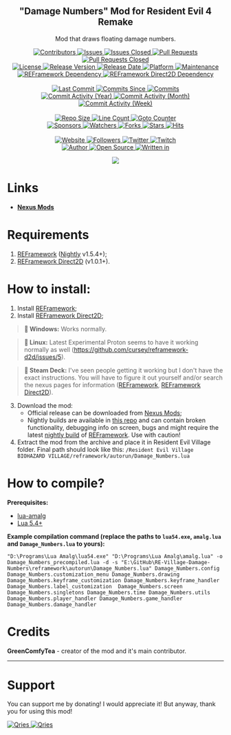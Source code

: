 <p align="center">
	<h2 align="center"><b>"Damage Numbers" Mod for Resident Evil 4 Remake</b></h2>
	<p align="center">Mod that draws floating damage numbers.</p>
</p>

<p align="center">
	<a href="https://github.com/greencomfytea/RE-Village-Damage-Numbers/graphs/contributors">
		<img alt="Contributors" src="https://custom-icon-badges.demolab.com/github/contributors/greencomfytea/RE-Village-Damage-Numbers?logo=person-add" />
	</a>
	<a href="https://github.com/greencomfytea/RE-Village-Damage-Numbers/issues">
		<img alt="Issues" src="https://custom-icon-badges.demolab.com/github/issues/greencomfytea/RE-Village-Damage-Numbers?logo=issue-opened" />
	</a>
	<a href="https://github.com/greencomfytea/RE-Village-Damage-Numbers/issues">
		<img alt="Issues Closed" src="https://custom-icon-badges.demolab.com/github/issues-closed/greencomfytea/RE-Village-Damage-Numbers?logo=issue-closed" />
	</a>
	<a href="https://github.com/greencomfytea/RE-Village-Damage-Numbers/pulls">
		<img alt="Pull Requests" src="https://custom-icon-badges.demolab.com/github/issues-pr/greencomfytea/RE-Village-Damage-Numbers?logo=git-pull-request" />
	</a>
	<a href="https://github.com/greencomfytea/RE-Village-Damage-Numbers/pulls">
		<img alt="Pull Requests Closed" src="https://custom-icon-badges.demolab.com/github/issues-pr-closed/greencomfytea/RE-Village-Damage-Numbers?logo=git-pull-request-closed" />
	</a>
	<br>
	<a href="https://github.com/greencomfytea/RE-Village-Damage-Numbers/blob/main/LICENSE">
		<img alt="License" src="https://custom-icon-badges.demolab.com/github/license/greencomfytea/RE-Village-Damage-Numbers?logo=law" />
	</a>
	<a href="https://github.com/greencomfytea/RE-Village-Damage-Numbers/releases">
		<img alt="Release Version" src="https://custom-icon-badges.demolab.com/github/v/release/greencomfytea/RE-Village-Damage-Numbers?logo=tag" />
	</a>
	<a href="https://github.com/greencomfytea/RE-Village-Damage-Numbers/releases">
		<img alt="Release Date" src="https://custom-icon-badges.demolab.com/github/release-date/greencomfytea/RE-Village-Damage-Numbers?logo=clock" />
	</a>
	<a href="">
		<img alt="Platform" src="https://custom-icon-badges.demolab.com/badge/platform-win%20%7C%20linux%20%7C%20steam%20deck-blue?logo=device-desktop" />
	</a>
	<a href="">
		<img alt="Maintenance" src="https://custom-icon-badges.demolab.com/maintenance/yes/2024?logo=tools" />
	</a>
	<br>
	<a href="https://nexusmods.com/residentevilvillage/mods/60">
		<img alt="REFramework Dependency" src="https://custom-icon-badges.demolab.com/badge/dependency-REFramework%20v1.5.4%2B-green?logo=package-dependencies" />
	</a>
   	<a href="https://nexusmods.com/residentevilvillage/mods/400">
		<img alt="REFramework Direct2D Dependency" src="https://custom-icon-badges.demolab.com/badge/dependency-REFramework%20Direct2D%20v1.0.1%2B-yellow?logo=package-dependencies" />
	</a>
	<br>
	<br>
	<a href="https://github.com/greencomfytea/RE-Village-Damage-Numbers/commits/main">
		<img alt="Last Commit" src="https://custom-icon-badges.demolab.com/github/last-commit/greencomfytea/RE-Village-Damage-Numbers?logo=git-commit" />
	</a>
	<a href="https://github.com/greencomfytea/RE-Village-Damage-Numbers/commits/main">
		<img alt="Commits Since" src="https://custom-icon-badges.demolab.com/github/commits-since/greencomfytea/RE-Village-Damage-Numbers/latest?logo=git-commit" />
	</a>
	<a href="https://github.com/greencomfytea/RE-Village-Damage-Numbers/commits/main">
		<img alt="Commits" src="https://custom-icon-badges.demolab.com/github/commit-activity/t/greencomfytea/RE-Village-Damage-Numbers?logo=git-commit" />
	</a>
	<br>
	<a href="https://github.com/greencomfytea/RE-Village-Damage-Numbers/graphs/commit-activity">
		<img alt="Commit Activity (Year)" src="https://custom-icon-badges.demolab.com/github/commit-activity/y/greencomfytea/RE-Village-Damage-Numbers?logo=pulse" />
	</a>
	<a href="https://github.com/greencomfytea/RE-Village-Damage-Numbers/graphs/commit-activity">
		<img alt="Commit Activity (Month)" src="https://custom-icon-badges.demolab.com/github/commit-activity/m/greencomfytea/RE-Village-Damage-Numbers?logo=pulse" />
	</a>
	<a href="https://github.com/greencomfytea/RE-Village-Damage-Numbers/graphs/commit-activity">
		<img alt="Commit Activity (Week)" src="https://custom-icon-badges.demolab.com/github/commit-activity/w/greencomfytea/RE-Village-Damage-Numbers?logo=pulse" />
	</a>
	<br>
	<br>
	<a href="">
		<img alt="Repo Size" src="https://custom-icon-badges.demolab.com/github/repo-size/greencomfytea/RE-Village-Damage-Numbers?logo=database" />
	</a>
	<a href="">
		<img alt="Line Count" src="https://sloc.xyz/github/greencomfytea/RE-Village-Damage-Numbers" />
	</a>
	<a href="">
		<img alt="Goto Counter" src="https://custom-icon-badges.demolab.com/github/search/greencomfytea/RE-Village-Damage-Numbers/goto?logo=git-compare" />
	</a>
	<br>
	<a href="https://github.com/sponsors/greencomfytea">
		<img alt="Sponsors" src="https://custom-icon-badges.demolab.com/github/sponsors/greencomfytea?logo=heart" />
	</a>
	<a href="https://github.com/greencomfytea/RE-Village-Damage-Numbers/watchers">
		<img alt="Watchers" src="https://custom-icon-badges.demolab.com/github/watchers/greencomfytea/RE-Village-Damage-Numbers?logo=eye" />
	</a>
	<a href="https://github.com/greencomfytea/RE-Village-Damage-Numbers/forks">
		<img alt="Forks" src="https://custom-icon-badges.demolab.com/github/forks/greencomfytea/RE-Village-Damage-Numbers?logo=repo-forked" />
	</a>
	<a href="https://github.com/greencomfytea/RE-Village-Damage-Numbers/stargazers">
		<img alt="Stars" src="https://custom-icon-badges.demolab.com/github/stars/greencomfytea/RE-Village-Damage-Numbers?logo=star" />
	</a>
	<a href="https://github.com/greencomfytea/RE-Village-Damage-Numbers/graphs/traffic">
		<img alt="Hits" src="https://custom-icon-badges.demolab.com/endpoint?url=https://hits.dwyl.com/greencomfytea/RE-Village-Damage-Numbers.json?color=blue&logo=eye" />
	</a>
	<br>
	<br>
	<a href="https://nexusmods.com/residentevilvillage/mods/402">
		<img alt="Website" src="https://custom-icon-badges.demolab.com/website?down_color=red&down_message=down&up_color=brightgreen&up_message=up&logo=link&url=https://nexusmods.com/residentevilvillage/mods/402" />
	</a>
	<a href="https://github.com/greencomfytea?tab=followers">
		<img alt="Followers" src="https://custom-icon-badges.demolab.com/github/followers/greencomfytea?logo=people" />
	</a>
	<a href="https://twitter.com/greencomfytea">
		<img alt="Twitter" src="https://img.shields.io/twitter/follow/greencomfytea?logo=twitter" />
	</a>
	<a href="https://twitch.tv/greencomfytea">
		<img alt="Twitch" src="https://img.shields.io/twitch/status/greencomfytea?logo=twitch" />
	</a>
	<br>
	<a href="https://github.com/greencomfytea">
		<img alt="Author" src="https://custom-icon-badges.demolab.com/badge/author-GreenComfyTea-green?logo=person" />
	</a>
	<a href="https://github.com/topics/open-source">
		<img alt="Open Source" src="https://img.shields.io/badge/open%20source-%20yes-brightgreen?logo=openvpn" />
	</a>
	<a href="https://cursey.github.io/reframework-book/index.html#lua-scripting">
		<img alt="Written in" src="https://custom-icon-badges.demolab.com/badge/written in-lua-000080?logo=terminal" />
	</a>
</p>

<p align="center">
	<a>
		<img align="center" src="https://github.com/GreenComfyTea/RE-Village-Damage-Numbers/assets/30152047/d087eb8d-0985-46cc-8b33-181811d542f3" />
	</a>
</p>

# Links
* **[Nexus Mods](https://www.nexusmods.com/residentevilvillage/mods/402)**

# Requirements
1. [REFramework](https://www.nexusmods.com/residentevilvillage/mods/60) ([Nightly](https://github.com/praydog/REFramework-nightly/releases) v1.5.4+);
2. [REFramework Direct2D](https://nexusmods.com/residentevilvillage/mods/400) (v1.0.1+).

# How to install:
1. Install [REFramework](https://nexusmods.com/residentevilvillage/mods/60);
2. Install [REFramework Direct2D](https://nexusmods.com/residentevilvillage/mods/400);
>**:pushpin: Windows:** Works normally.

>**:pushpin: Linux:** Latest Experimental Proton seems to have it working normally as well (https://github.com/cursey/reframework-d2d/issues/5).

>**:pushpin: Steam Deck:** I've seen people getting it working but I don't have the exact instructions. You will have to figure it out yourself and/or search the nexus pages for information ([REFramework](https://nexusmods.com/residentevilvillage/mods/60), [REFramework Direct2D](https://nexusmods.com/monsterhunterrise/mods/134)).
3. Download the mod:
    * Official release can be downloaded from [Nexus Mods](https://www.nexusmods.com/residentevilvillage/mods/402);
    * Nightly builds are available in [this repo](https://github.com/GreenComfyTea/RE-Village-Damage-Numbers) and can contain broken functionality, debugging info on screen, bugs and might require the latest [nightly build](https://github.com/praydog/REFramework-nightly/releases) of [REFramework](https://nexusmods.com/residentevilvillage/mods/60). Use with caution!
4. Extract the mod from the archive and place it in Resident Evil Village folder. Final path should look like this: `/Resident Evil Village BIOHAZARD VILLAGE/reframework/autorun/Damage_Numbers.lua`

# How to compile?
**Prerequisites:**
+ [lua-amalg](https://github.com/siffiejoe/lua-amalg)    
+ [Lua 5.4+](https://lua.org/)  

**Example compilation command (replace the paths to `lua54.exe`, `amalg.lua` and `Damage_Numbers.lua` to yours):**

`"D:\Programs\Lua Amalg\lua54.exe" "D:\Programs\Lua Amalg\amalg.lua" -o Damage_Numbers_precompiled.lua -d -s "E:\GitHub\RE-Village-Damage-Numbers\reframework\autorun\Damage_Numbers.lua" Damage_Numbers.config Damage_Numbers.customization_menu Damage_Numbers.drawing Damage_Numbers.keyframe_customization Damage_Numbers.keyframe_handler Damage_Numbers.label_customization  Damage_Numbers.screen Damage_Numbers.singletons Damage_Numbers.time Damage_Numbers.utils Damage_Numbers.player_handler Damage_Numbers.game_handler Damage_Numbers.damage_handler`

# Credits
**GreenComfyTea** - creator of the mod and it's main contributor.
  
***
# Support

You can support me by donating! I would appreciate it! But anyway, thank you for using this mod!

 <a href="https://streamelements.com/greencomfytea/tip">
  <img alt="Qries" src="https://panels.twitch.tv/panel-48897356-image-c6155d48-b689-4240-875c-f3141355cb56">
</a>
<a href="https://ko-fi.com/greencomfytea">
  <img alt="Qries" src="https://panels.twitch.tv/panel-48897356-image-c2fcf835-87e4-408e-81e8-790789c7acbc">
</a>

